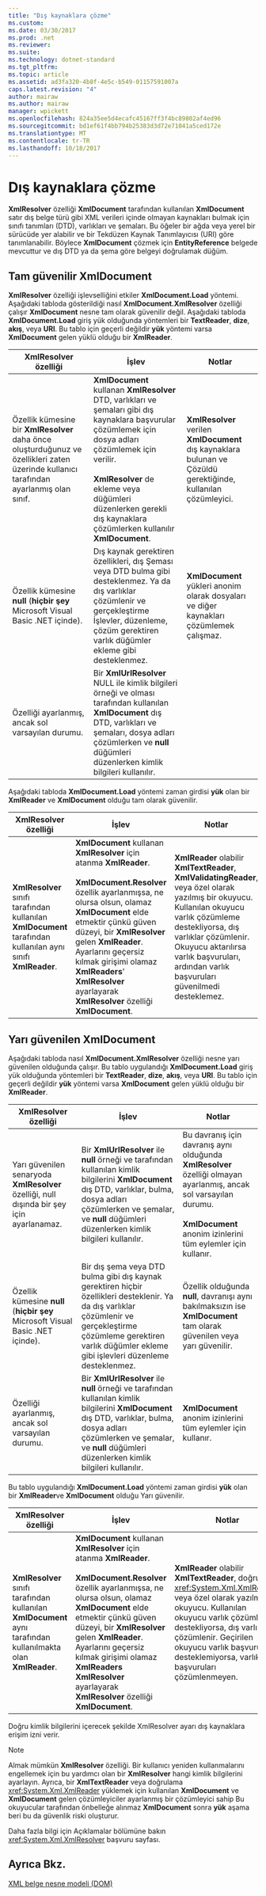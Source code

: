 ```yaml
---
title: "Dış kaynaklara çözme"
ms.custom: 
ms.date: 03/30/2017
ms.prod: .net
ms.reviewer: 
ms.suite: 
ms.technology: dotnet-standard
ms.tgt_pltfrm: 
ms.topic: article
ms.assetid: ad3fa320-4b8f-4e5c-b549-01157591007a
caps.latest.revision: "4"
author: mairaw
ms.author: mairaw
manager: wpickett
ms.openlocfilehash: 824a35ee5d4ecafc45167ff3f4bc89802af4ed96
ms.sourcegitcommit: bd1ef61f4bb794b25383d3d72e71041a5ced172e
ms.translationtype: MT
ms.contentlocale: tr-TR
ms.lasthandoff: 10/18/2017
---
```

# <a name="resolving-external-resources"></a>Dış kaynaklara çözme
**XmlResolver** özelliği **XmlDocument** tarafından kullanılan **XmlDocument** satır dış belge türü gibi XML verileri içinde olmayan kaynakları bulmak için sınıfı tanımları (DTD), varlıkları ve şemaları. Bu öğeler bir ağda veya yerel bir sürücüde yer alabilir ve bir Tekdüzen Kaynak Tanımlayıcısı (URI) göre tanımlanabilir. Böylece **XmlDocument** çözmek için **EntityReference** belgede mevcuttur ve dış DTD ya da şema göre belgeyi doğrulamak düğüm.  
  
## <a name="fully-trusted-xmldocument"></a>Tam güvenilir XmlDocument  
 **XmlResolver** özelliği işlevselliğini etkiler **XmlDocument.Load** yöntemi. Aşağıdaki tabloda gösterildiği nasıl **XmlDocument.XmlResolver** özelliği çalışır **XmlDocument** nesne tam olarak güvenilir değil. Aşağıdaki tabloda **XmlDocument.Load** giriş yük olduğunda yöntemleri bir **TextReader**, **dize**, **akış**, veya  **URI**. Bu tablo için geçerli değildir **yük** yöntemi varsa **XmlDocument** gelen yüklü olduğu bir **XmlReader**.  
  
|XmlResolver özelliği|İşlev|Notlar|  
|--------------------------|--------------|-----------|  
|Özellik kümesine bir **XmlResolver** daha önce oluşturduğunuz ve özellikleri zaten üzerinde kullanıcı tarafından ayarlanmış olan sınıf.|**XmlDocument** kullanan **XmlResolver** DTD, varlıkları ve şemaları gibi dış kaynaklara başvurular çözümlemek için dosya adları çözümlemek için verilir.<br /><br /> **XmlResolver** de ekleme veya düğümleri düzenlerken gerekli dış kaynaklara çözümlerken kullanılır **XmlDocument**.|**XmlResolver** verilen **XmlDocument** dış kaynaklara bulunan ve Çözüldü gerektiğinde, kullanılan çözümleyici.|  
|Özellik kümesine **null** (**hiçbir şey** Microsoft Visual Basic .NET içinde).|Dış kaynak gerektiren özellikleri, dış Şeması veya DTD bulma gibi desteklenmez. Ya da dış varlıklar çözümlenir ve gerçekleştirme İşlevler, düzenleme, çözüm gerektiren varlık düğümler ekleme gibi desteklenmez.|**XmlDocument** yükleri anonim olarak dosyaları ve diğer kaynakları çözümlemek çalışmaz.|  
|Özelliği ayarlanmış, ancak sol varsayılan durumu.|Bir **XmlUrlResolver** NULL ile kimlik bilgileri örneği ve olması tarafından kullanılan **XmlDocument** dış DTD, varlıkları ve şemaları, dosya adları çözümlerken ve **null** düğümleri düzenlerken kimlik bilgileri kullanılır.||  
  
 Aşağıdaki tabloda **XmlDocument.Load** yöntemi zaman girdisi **yük** olan bir **XmlReader** ve **XmlDocument** olduğu tam olarak güvenilir.  
  
|XmlResolver özelliği|İşlev|Notlar|  
|--------------------------|--------------|-----------|  
|**XmlResolver** sınıfı tarafından kullanılan **XmlDocument** tarafından kullanılan aynı sınıfı **XmlReader**.|**XmlDocument** kullanan **XmlResolver** için atanma **XmlReader**.<br /><br /> **XmlDocument.Resolver** özellik ayarlanmışsa, ne olursa olsun, olamaz **XmlDocument** elde etmektir çünkü güven düzeyi, bir **XmlResolver** gelen  **XmlReader**. Ayarlarını geçersiz kılmak girişimi olamaz **XmlReaders**' **XmlResolver** ayarlayarak **XmlResolver** özelliği **XmlDocument**.|**XmlReader** olabilir **XmlTextReader**, **XmlValidatingReader**, veya özel olarak yazılmış bir okuyucu. Kullanılan okuyucu varlık çözümleme destekliyorsa, dış varlıklar çözümlenir. Okuyucu aktarılırsa varlık başvuruları, ardından varlık başvuruları güvenilmedi desteklemez.|  
  
## <a name="semi-trusted-xmldocument"></a>Yarı güvenilen XmlDocument  
 Aşağıdaki tabloda nasıl **XmlDocument.XmlResolver** özelliği nesne yarı güvenilen olduğunda çalışır. Bu tablo uygulandığı **XmlDocument.Load** giriş yük olduğunda yöntemleri bir **TextReader**, **dize**, **akış**, veya  **URI**. Bu tablo için geçerli değildir **yük** yöntemi varsa **XmlDocument** gelen yüklü olduğu bir **XmlReader**.  
  
|XmlResolver özelliği|İşlev|Notlar|  
|--------------------------|--------------|-----------|  
|Yarı güvenilen senaryoda **XmlResolver** özelliği, null dışında bir şey için ayarlanamaz.|Bir **XmlUrlResolver** ile **null** örneği ve tarafından kullanılan kimlik bilgilerini **XmlDocument** dış DTD, varlıklar, bulma, dosya adları çözümlerken ve şemalar, ve **null** düğümleri düzenlerken kimlik bilgileri kullanılır.|Bu davranış için davranış aynı olduğunda **XmlResolver** özelliği olmayan ayarlanmış, ancak sol varsayılan durumu.<br /><br /> **XmlDocument** anonim izinlerini tüm eylemler için kullanır.|  
|Özellik kümesine **null** (**hiçbir şey** Microsoft Visual Basic .NET içinde).|Bir dış şema veya DTD bulma gibi dış kaynak gerektiren hiçbir özellikleri desteklenir. Ya da dış varlıklar çözümlenir ve gerçekleştirme çözümleme gerektiren varlık düğümler ekleme gibi işlevleri düzenleme desteklenmez.|Özellik olduğunda **null**, davranışı aynı bakılmaksızın ise **XmlDocument** tam olarak güvenilen veya yarı güvenilir.|  
|Özelliği ayarlanmış, ancak sol varsayılan durumu.|Bir **XmlUrlResolver** ile **null** örneği ve tarafından kullanılan kimlik bilgilerini **XmlDocument** dış DTD, varlıklar, bulma, dosya adları çözümlerken ve şemalar, ve **null** düğümleri düzenlerken kimlik bilgileri kullanılır.|**XmlDocument** anonim izinlerini tüm eylemler için kullanır.|  
  
 Bu tablo uygulandığı **XmlDocument.Load** yöntemi zaman girdisi **yük** olan bir **XmlReader**ve **XmlDocument** olduğu Yarı güvenilir.  
  
|XmlResolver özelliği|İşlev|Notlar|  
|--------------------------|--------------|-----------|  
|**XmlResolver** sınıfı tarafından kullanılan **XmlDocument** aynı tarafından kullanılmakta olan **XmlReader**.|**XmlDocument** kullanan **XmlResolver** için atanma **XmlReader**.<br /><br /> **XmlDocument.Resolver** özellik ayarlanmışsa, ne olursa olsun, olamaz **XmlDocument** elde etmektir çünkü güven düzeyi, bir **XmlResolver** gelen  **XmlReader**. Ayarlarını geçersiz kılmak girişimi olamaz **XmlReaders** **XmlResolver** ayarlayarak **XmlResolver** özelliği **XmlDocument**.|**XmlReader** olabilir **XmlTextReader**, doğrulama <xref:System.Xml.XmlReader>, veya özel olarak yazılmış bir okuyucu. Kullanılan okuyucu varlık çözümleme destekliyorsa, dış varlıklar çözümlenir. Geçirilen okuyucu varlık başvuruları desteklemiyorsa, varlık başvuruları çözümlenmeyen.|  
  
 Doğru kimlik bilgilerini içerecek şekilde XmlResolver ayarı dış kaynaklara erişim izni verir.  
  
> [!NOTE]
>  Almak mümkün **XmlResolver** özelliği. Bir kullanıcı yeniden kullanmalarını engellemek için bu yardımcı olan bir **XmlResolver** hangi kimlik bilgilerini ayarlayın. Ayrıca, bir **XmlTextReader** veya doğrulama <xref:System.Xml.XmlReader> yüklemek için kullanılan **XmlDocument** ve **XmlDocument** gelen çözümleyiciler ayarlanmış bir çözümleyici sahip Bu okuyucular tarafından önbelleğe alınmaz **XmlDocument** sonra **yük** aşama beri bu da güvenlik riski oluşturur.  
  
 Daha fazla bilgi için Açıklamalar bölümüne bakın <xref:System.Xml.XmlResolver> başvuru sayfası.  
  
## <a name="see-also"></a>Ayrıca Bkz.  
 [XML belge nesne modeli (DOM)](../../../../docs/standard/data/xml/xml-document-object-model-dom.md)

